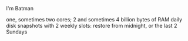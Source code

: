 I'm Batman

one, sometimes two cores; 2 and sometimes 4 billion bytes of RAM
daily disk snapshots with 2 weekly slots: restore from midnight, or the last 2 Sundays
